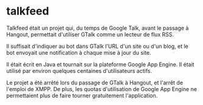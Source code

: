 # talkfeed

Talkfeed était un projet qui, du temps de Google Talk, avant le passage à Hangout, permettait d'utiliser GTalk comme un lecteur de flux RSS.

Il suffisait d'indiquer au bot dans GTalk l'URL d'un site ou d'un blog, et le bot envoyait une notification à chaque mise à jour du site.

Il était écrit en Java et tournait sur la plateforme Google App Engine.
Il était utilisé par environ quelques centaines d'utilisateurs actifs.

Le projet a été arrêté lors du passage de GTalk à Hangout, et l'arrêt de l'emploi de XMPP. 
De plus, les quotas d'utilisation de Google App Engine ne permettaient plus de faire tourner gratuitement l'application.
